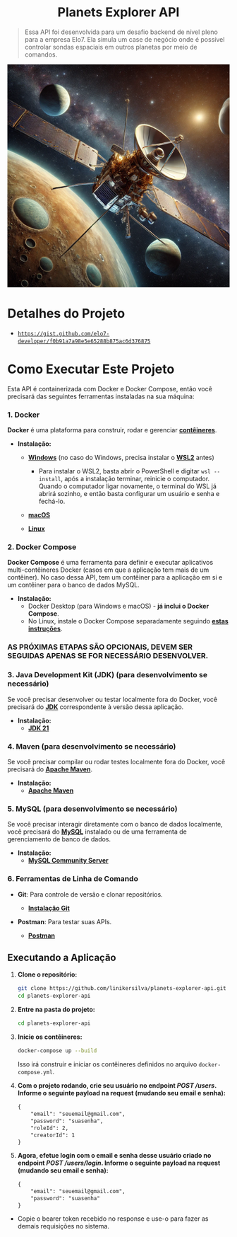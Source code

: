 <h1 align="center">Planets Explorer API</h1>

> Essa API foi desenvolvida para um desafio backend de nível pleno para a empresa Elo7. Ela simula um case de negócio onde é possível controlar sondas espaciais em outros planetas por meio de comandos.

![img.png](img.png)

# Detalhes do Projeto
* <a href="https://gist.github.com/elo7-developer/f0b91a7a98e5e65288b875ac6d376875">`https://gist.github.com/elo7-developer/f0b91a7a98e5e65288b875ac6d376875`</a>
####

# Como Executar Este Projeto

Esta API é containerizada com Docker e Docker Compose, então você precisará das seguintes ferramentas instaladas na sua máquina:

### 1. Docker

**Docker** é uma plataforma para construir, rodar e gerenciar **<a href="https://cloud.google.com/learn/what-are-containers?hl=pt-BR">contêineres</a>**.

- **Instalação:**
  - **[Windows](https://docs.docker.com/desktop/install/windows-install/)** (no caso do Windows, precisa instalar o **<a href="https://learn.microsoft.com/pt-br/windows/wsl/about">WSL2</a>** antes)

    - Para instalar o WSL2, basta abrir o PowerShell e digitar `wsl --install`, após a instalação terminar, reinicie o computador. Quando o computador ligar novamente, o terminal do WSL já abrirá sozinho, e então basta configurar um usuário e senha e fechá-lo.
  - **[macOS](https://docs.docker.com/desktop/install/mac-install/)**
  - **[Linux](https://docs.docker.com/engine/install/)**

### 2. Docker Compose

**Docker Compose** é uma ferramenta para definir e executar aplicativos multi-contêineres Docker (casos em que a aplicação tem mais de um contêiner). No caso dessa API, tem um contêiner para a aplicação em si e um contêiner para o banco de dados MySQL.

- **Instalação:**
  - Docker Desktop (para Windows e macOS) - **já inclui o Docker Compose**.
  - No Linux, instale o Docker Compose separadamente seguindo **[estas instruções](https://docs.docker.com/compose/install/)**.


### AS PRÓXIMAS ETAPAS SÃO OPCIONAIS, DEVEM SER SEGUIDAS APENAS SE FOR NECESSÁRIO DESENVOLVER.

### 3. Java Development Kit (JDK) (para desenvolvimento se necessário)

Se você precisar desenvolver ou testar localmente fora do Docker, você precisará do **<a href="https://www.devmedia.com.br/introducao-ao-java-jdk/28896">JDK</a>** correspondente à versão dessa aplicação.

- **Instalação:**
  - **[JDK 21](https://www.oracle.com/java/technologies/downloads/?er=221886#jdk21-windows)**

### 4. Maven (para desenvolvimento se necessário)

Se você precisar compilar ou rodar testes localmente fora do Docker, você precisará do **<a href="https://www.devmedia.com.br/introducao-ao-maven/25128">Apache Maven</a>**.

- **Instalação:**
  - **[Apache Maven](https://maven.apache.org/install.html)**

### 5. MySQL (para desenvolvimento se necessário)

Se você precisar interagir diretamente com o banco de dados localmente, você precisará do **<a href="https://www.oracle.com/br/mysql/what-is-mysql/">MySQL</a>** instalado ou de uma ferramenta de gerenciamento de banco de dados.

- **Instalação:**
  - **[MySQL Community Server](https://dev.mysql.com/downloads/mysql/)**

### 6. Ferramentas de Linha de Comando

- **Git**: Para controle de versão e clonar repositórios.
  - **[Instalação Git](https://git-scm.com/book/en/v2/Getting-Started-Installing-Git)**

- **Postman**: Para testar suas APIs.
  - **[Postman](https://www.postman.com/downloads/)**

## Executando a Aplicação

1. **Clone o repositório:**

    ```bash
    git clone https://github.com/linikersilva/planets-explorer-api.git
    cd planets-explorer-api
    ```

2. **Entre na pasta do projeto:**

    ```bash
    cd planets-explorer-api
    ```

3. **Inicie os contêineres:**

    ```bash
    docker-compose up --build
    ```

   Isso irá construir e iniciar os contêineres definidos no arquivo `docker-compose.yml`.


4. **Com o projeto rodando, crie seu usuário no endpoint **_POST /users_**.  Informe o seguinte payload na request (mudando seu email e senha):**
  
       { 
           "email": "seuemail@gmail.com",
           "password": "suasenha",
           "roleId": 2,
           "creatorId": 1
       }

5. **Agora, efetue login com o email e senha desse usuário criado no endpoint **_POST /users/login_**. Informe o seguinte payload na request (mudando seu email e senha):**

       {
           "email": "seuemail@gmail.com",
           "password": "suasenha"
       }
* Copie o bearer token recebido no response e use-o para fazer as demais requisições no sistema.



